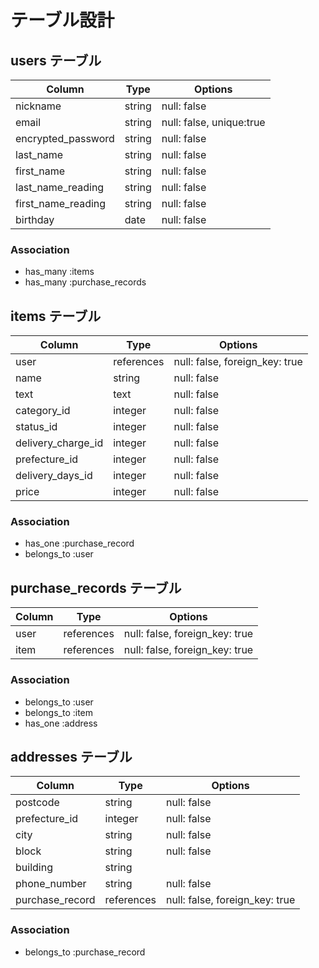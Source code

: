# テーブル設計

## users テーブル

| Column                          | Type       | Options                        |
| ------------------------------- | ---------- | ------------------------------ |
| nickname                        | string     | null: false                    |
| email                           | string     | null: false, unique:true       |
| encrypted_password              | string     | null: false                    |
| last_name                       | string     | null: false                    |
| first_name                       | string     | null: false                   |
| last_name_reading               | string     | null: false                    |
| first_name_reading              | string     | null: false                    |
| birthday                        | date       | null: false                    |


### Association

- has_many :items
- has_many :purchase_records

## items テーブル

| Column                       | Type       | Options                        |
| ---------------------------- | ---------- | ------------------------------ |
| user                         | references | null: false, foreign_key: true |
| name                         | string     | null: false                    |
| text                         | text       | null: false                    |
| category_id                  | integer    | null: false                    |
| status_id                    | integer    | null: false                    |
| delivery_charge_id           | integer    | null: false                    |
| prefecture_id                | integer    | null: false                    |
| delivery_days_id             | integer    | null: false                    | 
| price                        | integer    | null: false                    |


### Association

- has_one :purchase_record
- belongs_to :user

## purchase_records テーブル

| Column    | Type       | Options                        |
| --------- | ---------- | ------------------------------ |
| user      | references | null: false, foreign_key: true |
| item      | references | null: false, foreign_key: true |

### Association

- belongs_to :user
- belongs_to :item
- has_one :address

## addresses テーブル

| Column           | Type       | Options                        |
| ---------------- | ---------- | -------------------------------| 
| postcode         | string     | null: false                    |
| prefecture_id    | integer    | null: false                    | 
| city             | string     | null: false                    |
| block            | string     | null: false                    |
| building         | string     |                                |
| phone_number     | string     | null: false                    |
| purchase_record  | references | null: false, foreign_key: true |



### Association

- belongs_to :purchase_record

